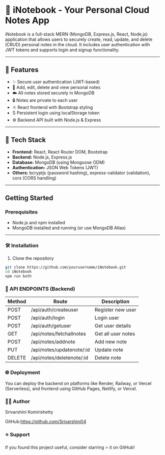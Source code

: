 # 📝 iNotebook - Your Personal Cloud Notes App

iNotebook is a full-stack MERN (MongoDB, Express.js, React, Node.js) application that allows users to securely create, read, update, and delete (CRUD) personal notes in the cloud. It includes user authentication with JWT tokens and supports login and signup functionality.

---

## 🚀 Features

- ✨ Secure user authentication (JWT-based)
- 📝 Add, edit, delete and view personal notes
- ☁️ All notes stored securely in MongoDB
- 🔒 Notes are private to each user
- ⚛️ React frontend with Bootstrap styling
- 🔃 Persistent login using localStorage token
- ⚙️ Backend API built with Node.js & Express

---

## 🔧 Tech Stack

- **Frontend:** React, React Router DOM, Bootstrap
- **Backend:** Node.js, Express.js
- **Database:** MongoDB (using Mongoose ODM)
- **Authentication:** JSON Web Tokens (JWT)
- **Others:** bcryptjs (password hashing), express-validator (validation), cors (CORS handling)

---

## Getting Started

### Prerequisites

- Node.js and npm installed
- MongoDB installed and running (or use MongoDB Atlas)

---

###  🛠️ Installation

   1. Clone the repository
```bash
git clone https://github.com/yourusername/iNotebook.git
cd iNotebook
npm run both

```

### 🧪 API ENDPOINTS (Backend)
| Method | Route                      | Description        |
| ------ | -------------------------- | ------------------ |
| POST   | /api/auth/createuser       | Register new user  |
| POST   | /api/auth/login            | Login user         |
| POST   | /api/auth/getuser          | Get user details   |
| GET    | /api/notes/fetchallnotes   | Get all user notes |
| POST   | /api/notes/addnote         | Add new note       |
| PUT    | /api/notes/updatenote/\:id | Update note        |
| DELETE | /api/notes/deletenote/\:id | Delete note        |


### 🌐 Deployment
You can deploy the backend on platforms like Render, Railway, or Vercel (Serverless), and frontend using GitHub Pages, Netlify, or Vercel.


### 🙋‍♀️ Author
Srivarshini Komirishetty

GitHub:https://github.com/Srivarshini04

### ⭐️ Support

If you found this project useful, consider starring ⭐ it on GitHub!







